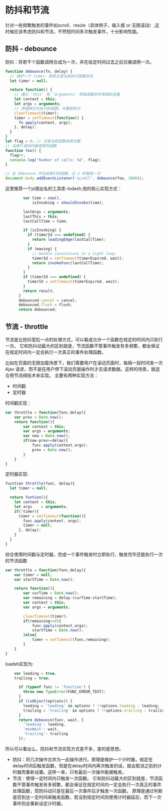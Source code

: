 # 防抖和节流
针对一些频繁触发的事件如scroll、resize（具体例子，输入框 or 无限滚动）,这时候应该考虑防抖和节流，不然短时间多次触发事件，十分影响性能。

## 防抖 - debounce
防抖：将若干个函数调用合成为一次，并在给定时间过去之后仅被调用一次。
```js
function debounce(fn, delay) {
  // 维护一个 timer，用来记录当前执行函数状态
  let timer = null;

  return function() {
    // 通过 ‘this’ 和 ‘arguments’ 获取函数的作用域和变量
    let context = this;
    let args = arguments;
    // 清理掉正在执行的函数，并重新执行
    clearTimeout(timer);
    timer = setTimeout(function() {
      fn.apply(context, args);
    }, delay);
  }
}
let flag = 0; // 记录当前函数调用次数
// 当用户滚动时被调用的函数
function foo() {
  flag++;
  console.log('Number of calls: %d', flag);
}

// 在 debounce 中包装我们的函数，过 2 秒触发一次
document.body.addEventListener('scroll', debounce(foo, 2000));

```
这里推荐一个js很出名的工具库-lodash,他的核心实现方式：
```js
        var time = now(),
            isInvoking = shouldInvoke(time);

        lastArgs = arguments;
        lastThis = this;
        lastCallTime = time;

        if (isInvoking) {
          if (timerId === undefined) {
            return leadingEdge(lastCallTime);
          }
          if (maxing) {
            // Handle invocations in a tight loop.
            timerId = setTimeout(timerExpired, wait);
            return invokeFunc(lastCallTime);
          }
        }
        if (timerId === undefined) {
          timerId = setTimeout(timerExpired, wait);
        }
        return result;
      }
      debounced.cancel = cancel;
      debounced.flush = flush;
      return debounced;
```

## 节流 - throttle
节流是比防抖宽松一点的处理方式，可以看成允许一个函数在规定的时间内只执行一次。
它和防抖动最大的区别就是，节流函数不管事件触发有多频繁，都会保证在规定时间内一定会执行一次真正的事件处理函数。

比如在页面的无限加载场景下，我们需要用户在滚动页面时，每隔一段时间发一次 Ajax 请求，而不是在用户停下滚动页面操作时才去请求数据。这样的场景，就适合用节流阀技术来实现。
主要有两种实现方法：

- 时间戳
- 定时器

时间戳实现：
```js
var throttle = function(func,delay){
    var prev = Date.now();
    return function(){
        var context = this;
        var args = arguments;
        var now = Date.now();
        if(now-prev>=delay){
            func.apply(context,args);
            prev = Date.now();
        }
    }
}
```
定时器实现:
```js
fucntion throttle(func, delay){
  let timer = null;

  return funtion(){
    let context = this;
    let args    = arguments;
    if(!timer){
      timer = setTimeout(function(){
        func.apply(context, args);
        timer = null;
      }, delay);
    }
  }
}
```
综合使用时间戳与定时器，完成一个事件触发时立即执行，触发完毕还能执行一次的节流函数
```js
var throttle = function(func,delay){
    var timer = null;
    var startTime = Date.now();

    return function(){
        var curTime = Date.now();
        var remaining = delay-(curTime-startTime);
        var context = this;
        var args = arguments;

        clearTimeout(timer);
        if(remaining<=0){
            func.apply(context,args);
            startTime = Date.now();
        }else{
            timer = setTimeout(func,remaining);
        }
    }
}
```
loadsh实现为:
```js
    var leading = true,
    trailing = true;

      if (typeof func != 'function') {
        throw new TypeError(FUNC_ERROR_TEXT);
      }
      if (isObject(options)) {
        leading = 'leading' in options ? !!options.leading : leading;
        trailing = 'trailing' in options ? !!options.trailing : trailing;
      }
      return debounce(func, wait, {
        'leading': leading,
        'maxWait': wait,
        'trailing': trailing
      });
```
所以可以看出么，防抖和节流实现方式差不多，差的是思想。
- 防抖：将几次操作合并为一此操作进行。原理是维护一个计时器，规定在delay时间后触发函数，但是在delay时间内再次触发的话，就会取消之前的计时器而重新设置。这样一来，只有最后一次操作能被触发。
- 节流：使得一定时间内只触发一次函数。 
它和防抖动最大的区别就是，节流函数不管事件触发有多频繁，都会保证在规定时间内一定会执行一次真正的事件处理函数，而防抖动只是在最后一次事件后才触发一次函数。 
原理是通过判断是否到达一定时间来触发函数，若没到规定时间则使用计时器延后，而下一次事件则会重新设定计时器。